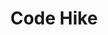 ---
codehost: https://github.com/code-hike/codehike
logohandle: codehike
sort: codehike
title: Code Hike
twitter: https://x.com/codehike_
website: https://codehike.org/
---
